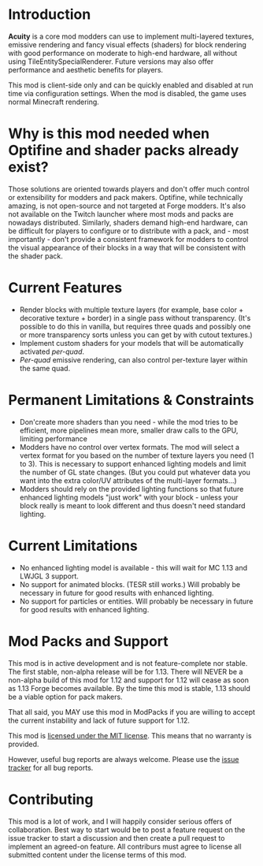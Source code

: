 # Introduction

**Acuity** is a core mod modders can use to implement multi-layered textures, emissive rendering and fancy visual effects (shaders) for block rendering with good performance on moderate to high-end hardware, all without using TileEntitySpecialRenderer.  Future versions may also offer performance and aesthetic benefits for players.

This mod is client-side only and can be quickly enabled and disabled at run time via configuration settings. When the mod is disabled, the game uses normal Minecraft rendering.

# Why is this mod needed when Optifine and shader packs already exist?
Those solutions are oriented towards players and don't offer much control or extensibility for modders and pack makers.  Optifine, while technically amazing, is not open-source and not targeted at Forge modders. It's also not available on the Twitch launcher where most mods and packs are nowadays distributed.  Similarly, shaders demand high-end hardware, can be difficult for players to configure or to distribute with a pack, and - most importantly - don't provide a consistent framework for modders to control the visual appearance of their blocks in a way that will be consistent with the shader pack.

# Current Features
* Render blocks with multiple texture layers (for example, base color + decorative texture + border) in a single pass without transparency. (It's possible to do this in vanilla, but requires three quads and possibly one or more transparency sorts unless you can get by with cutout textures.)
* Implement custom shaders for your models that will be automatically activated *per-quad*.
* *Per-quad* emissive rendering, can also control per-texture layer within the same quad.

# Permanent Limitations & Constraints
* Don'create more shaders than you need - while the mod tries to be efficient, more pipelines mean more, smaller draw calls to the GPU, limiting performance
* Modders have no control over vertex formats. The mod will select a vertex format for you based on the number of texture layers you need (1 to 3). This is necessary to support enhanced lighting models and limit the number of GL state changes. (But you could put whatever data you want into the extra color/UV attributes of the multi-layer formats...)
* Modders should rely on the provided lighting functions so that future enhanced lighting models "just work" with your block - unless your block really is meant to look different and thus doesn't need standard lighting.

# Current Limitations 
* No enhanced lighting model is available - this will wait for MC 1.13 and LWJGL 3 support.
* No support for animated blocks. (TESR still works.) Will probably be necessary in future for good results with enhanced lighting.
* No support for particles or entities. Will probably be necessary in future for good results with enhanced lighting.
  
# Mod Packs and Support
This mod is in active development and is not feature-complete nor stable. The first stable, non-alpha release will be for 1.13. There will NEVER be a non-alpha build of this mod for 1.12 and support for 1.12 will cease as soon as 1.13 Forge becomes available. By the time this mod is stable, 1.13 should be a viable option for pack makers. 

That all said, you MAY use this mod in ModPacks if you are willing to accept the current instability and lack of future support for 1.12.

This mod is [licensed under the MIT license](https://github.com/grondag/Acuity/blob/master/LICENSE). This means that no warranty is provided.

However, useful bug reports are always welcome.  Please use the [issue tracker](https://github.com/grondag/Acuity/issues) for all bug reports. 

# Contributing
This mod is a lot of work, and I will happily consider serious offers of collaboration.  Best way to start would be to post a feature request on the issue tracker to start a discussion and then create a pull request to implement an agreed-on feature. All contriburs must agree to license all submitted content under the license terms of this mod.







